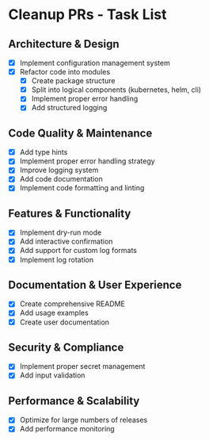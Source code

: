 # Cleanup PRs - Task List

## Architecture & Design

- [x] Implement configuration management system
- [x] Refactor code into modules
  - [x] Create package structure
  - [x] Split into logical components (kubernetes, helm, cli)
  - [x] Implement proper error handling
  - [x] Add structured logging

## Code Quality & Maintenance

- [x] Add type hints
- [x] Implement proper error handling strategy
- [x] Improve logging system
- [x] Add code documentation
- [x] Implement code formatting and linting

## Features & Functionality

- [x] Implement dry-run mode
- [x] Add interactive confirmation
- [x] Add support for custom log formats
- [x] Implement log rotation

## Documentation & User Experience

- [x] Create comprehensive README
- [x] Add usage examples
- [x] Create user documentation

## Security & Compliance

- [x] Implement proper secret management
- [x] Add input validation

## Performance & Scalability

- [x] Optimize for large numbers of releases
- [x] Add performance monitoring
